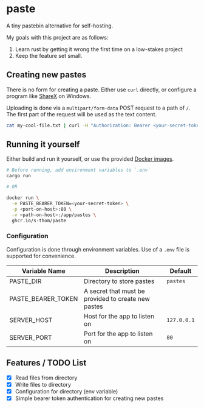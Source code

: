 # paste

A tiny pastebin alternative for self-hosting.

My goals with this project are as follows:

1. Learn rust by getting it wrong the first time on a low-stakes project
2. Keep the feature set small.

## Creating new pastes

There is no form for creating a paste. Either use `curl` directly, or configure a program like [ShareX](https://getsharex.com/) on Windows.

Uploading is done via a `multipart/form-data` POST request to a path of `/`. The first part of the request will be used as the text content.

```sh
cat my-cool-file.txt | curl -H "Authorization: Bearer <your-secret-token>" -F file=@- http://localhost:80
```

## Running it yourself

Either build and run it yourself, or use the provided [Docker images](https://github.com/s-thom/paste/pkgs/container/paste).

```sh
# Before running, add environment variables to `.env`
cargo run

# OR

docker run \
  -e PASTE_BEARER_TOKEN=<your-secret-token> \
  -p <port-on-host>:80 \
  -v <path-on-host>:/app/pastes \
  ghcr.io/s-thom/paste
```

### Configuration

Configuration is done through environment variables. Use of a `.env` file is supported for convenience.

| Variable Name      | Description                                         | Default     |
| ------------------ | --------------------------------------------------- | ----------- |
| PASTE_DIR          | Directory to store pastes                           | `pastes`    |
| PASTE_BEARER_TOKEN | A secret that must be provided to create new pastes |             |
| SERVER_HOST        | Host for the app to listen on                       | `127.0.0.1` |
| SERVER_PORT        | Port for the app to listen on                       | `80`        |

## Features / TODO List

- [x] Read files from directory
- [x] Write files to directory
- [x] Configuration for directory (env variable)
- [x] Simple bearer token authentication for creating new pastes
